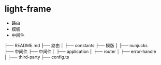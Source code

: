 # light-frame

- 路由
- 模版
- 中间件

├── README.md
├── 路由
│   ├── constants 
├── 模版
│   ├── nunjucks
├── 中间件
├── 中间件
│   ├── application
│   ├── router
│   ├── error-handle
│   ├── third-party
├── config.ts

